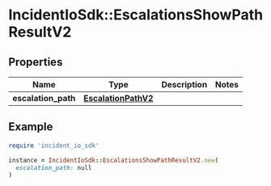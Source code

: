 # IncidentIoSdk::EscalationsShowPathResultV2

## Properties

| Name | Type | Description | Notes |
| ---- | ---- | ----------- | ----- |
| **escalation_path** | [**EscalationPathV2**](EscalationPathV2.md) |  |  |

## Example

```ruby
require 'incident_io_sdk'

instance = IncidentIoSdk::EscalationsShowPathResultV2.new(
  escalation_path: null
)
```

